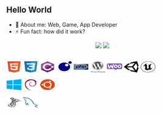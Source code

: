 ## Hello World

- 💬 About me: Web, Game, App Developer
- ⚡ Fun fact: how did it work?

<div align="center">
  <img height="180em" src="https://github-readme-stats.vercel.app/api?username=islandesilva&show_icons=true&theme=dark&include_all_commits=true&count_private=true"/>
  <img height="180em" src="https://github-readme-stats.vercel.app/api/top-langs/?username=islandesilva&layout=compact&langs_count=7&theme=dark"/>
</div></p>
  
  <div style="display: inline_block">
  <!--Linguagens --><br>
  <img align="center" alt="HTML5" height="30" width="40" src="https://raw.githubusercontent.com/devicons/devicon/master/icons/html5/html5-original.svg">
  <img align="center" alt="CSS3" height="30" width="40" src="https://raw.githubusercontent.com/devicons/devicon/master/icons/css3/css3-original.svg">
  <img align="center" alt="Csharp" height="30" width="40" src="https://raw.githubusercontent.com/devicons/devicon/master/icons/csharp/csharp-original.svg">   
  <img align="center" alt="LUA" height="30" width="40" src="https://github.com/devicons/devicon/blob/master/icons/lua/lua-original.svg">   
  <img align="center" alt="PHP" height="30" width="40" src="https://github.com/devicons/devicon/blob/master/icons/php/php-original.svg">  
  <img align="center" alt="WPress" height="30" width="40" src="https://github.com/devicons/devicon/blob/master/icons/wordpress/wordpress-original.svg">   
  <img align="center" alt="Woo" height="30" width="40" src="https://github.com/devicons/devicon/blob/master/icons/woocommerce/woocommerce-original.svg">  
  <img align="center" alt="Unity" height="30" width="40" src="https://github.com/devicons/devicon/blob/master/icons/unity/unity-original.svg">   
  <img align="center" alt="Unreal" height="30" width="40" src="https://github.com/devicons/devicon/blob/master/icons/unrealengine/unrealengine-original.svg">     
</div>
<!--Sistemas Operacionais --><br>
  <div style="display: inline_block">
  <img align="center" alt="Windows" height="30" width="40" src="https://github.com/devicons/devicon/blob/master/icons/windows8/windows8-original.svg">
  <img align="center" alt="Debian" height="30" width="40" src="https://github.com/devicons/devicon/blob/master/icons/debian/debian-original.svg">
  <img align="center" alt="Ubuntu" height="30" width="40" src="https://github.com/devicons/devicon/blob/master/icons/ubuntu/ubuntu-plain.svg">   
</div>
<!--Base de Dados --><br>
  <div style="display: inline_block">
  <img align="center" alt="MSSQL" height="30" width="40" src="https://github.com/devicons/devicon/blob/master/icons/microsoftsqlserver/microsoftsqlserver-plain.svg">
  <img align="center" alt="MYSQL" height="30" width="40" src="https://github.com/devicons/devicon/blob/master/icons/mysql/mysql-original.svg">
</div>
